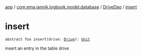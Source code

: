 [app](../../index.md) / [com.ema.jannik.logbook.model.database](../index.md) / [DriveDao](index.md) / [insert](./insert.md)

# insert

`abstract fun insert(drive: `[`Drive`](../-drive/index.md)`): `[`Unit`](https://kotlinlang.org/api/latest/jvm/stdlib/kotlin/-unit/index.html)

insert an entry in the table drive

